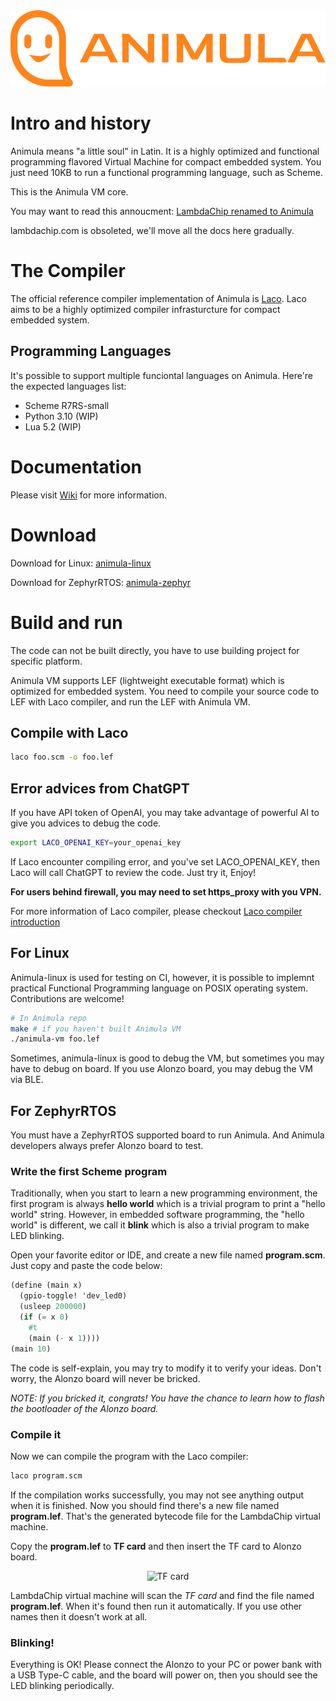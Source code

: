 <center>
<img src="logo/animula.png" alt="Animula logo"/>
</center>

# Intro and history

Animula means "a little soul" in Latin. It is a highly optimized and functional programming flavored Virtual Machine for compact embedded system. You just need 10KB to run a functional programming language, such as Scheme.

This is the Animula VM core.

You may want to read this annoucment:
[LambdaChip renamed to Animula](https://www.nalaginrut.com/archives/2022/10/09/lambdachip%20renamed%20to%20animula)

lambdachip.com is obsoleted, we'll move all the docs here gradually.


# The Compiler

The official reference compiler implementation of Animula is [Laco](https://gitlab.com/hardenedlinux/laco). Laco aims to be a highly optimized compiler infrasturcture for compact embedded system.

## Programming Languages

It's possible to support multiple funciontal languages on Animula. Here're the expected languages list:

- Scheme R7RS-small
- Python 3.10 (WIP)
- Lua 5.2 (WIP)

# Documentation

Please visit [Wiki](https://gitlab.com/hardenedlinux/animula/-/wikis/home) for more information.

# Download

Download for Linux: [animula-linux](https://gitlab.com/hardenedlinux/animula-linux/-/tags)

Download for ZephyrRTOS: [animula-zephyr](https://gitlab.com/hardenedlinux/animula-zephyr/-/tags)

# Build and run

The code can not be built directly, you have to use building project for specific platform.

Animula VM supports LEF (lightweight executable format) which is optimized for embedded system. You need to compile your source code to LEF with Laco compiler, and run the LEF with Animula VM.

## Compile with Laco

```bash
laco foo.scm -o foo.lef
```

## Error advices from ChatGPT

If you have API token of OpenAI, you may take advantage of powerful AI to give you advices to debug the code.
```bash
export LACO_OPENAI_KEY=your_openai_key
```
If Laco encounter compiling error, and you've set LACO_OPENAI_KEY, then Laco will call ChatGPT to review the code. Just try it, Enjoy!

**For users behind firewall, you may need to set https_proxy with you VPN.**

For more information of Laco compiler, please checkout [Laco compiler introduction](https://gitlab.com/hardenedlinux/animula/-/wikis/Laco-compiler-introduction)

## For Linux

Animula-linux is used for testing on CI, however, it is possible to implemnt practical Functional Programming language on POSIX operating system. Contributions are welcome!

```bash
# In Animula repo
make # if you haven't built Animula VM
./animula-vm foo.lef
```
Sometimes, animula-linux is good to debug the VM, but sometimes you may have to debug on board. If you use Alonzo board, you may debug the VM via BLE.

## For ZephyrRTOS

You must have a ZephyrRTOS supported board to run Animula. And Animula developers always prefer Alonzo board to test.

### Write the first Scheme program

Traditionally, when you start to learn a new programming environment, the first program is always **hello world** which is a trivial program to print a "hello world" string. However, in embedded software programming, the "hello world" is different, we call it **blink** which is also a trivial program to make LED blinking.

Open your favorite editor or IDE, and create a new file named **program.scm**. Just copy and paste the code below:

```scheme
(define (main x)
  (gpio-toggle! 'dev_led0)
  (usleep 200000)
  (if (= x 0)
    #t
    (main (- x 1))))
(main 10)
```
The code is self-explain, you may try to modify it to verify your ideas. Don't worry, the Alonzo board will never be bricked.

*NOTE: If you bricked it, congrats! You have the chance to learn how to flash the bootloader of the Alonzo board.*

### Compile it

Now we can compile the program with the Laco compiler:
```bash
laco program.scm
```
If the compilation works successfully, you may not see anything output when it is finished. Now you should find there's a new file named **program.lef**. That's the generated bytecode file for the LambdaChip virtual machine.

Copy the **program.lef** to **TF card** and then insert the TF card to Alonzo board.

<center>
<img src="https://gitlab.com/lambdachip/lambdachip-site/-/raw/master/pub//img/8G-tf-card.jpg" title="TF card" alt="TF card" width="450"/>
</center>

LambdaChip virtual machine will scan the *TF card* and find the file named **program.lef**. When it's found then run it automatically. If you use other names then it doesn't work at all.

### Blinking!

Everything is OK! Please connect the Alonzo to your PC or power bank with a USB Type-C cable, and the board will power on, then you should see the LED blinking periodically.
